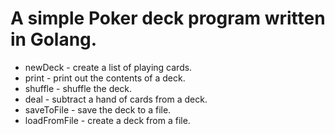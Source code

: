 # A simple Poker deck program written in Golang.

- newDeck - create a list of playing cards.
- print - print out the contents of a deck.
- shuffle - shuffle the deck.
- deal - subtract a hand of cards from a deck.
- saveToFile - save the deck to a file.
- loadFromFile - create a deck from a file.
